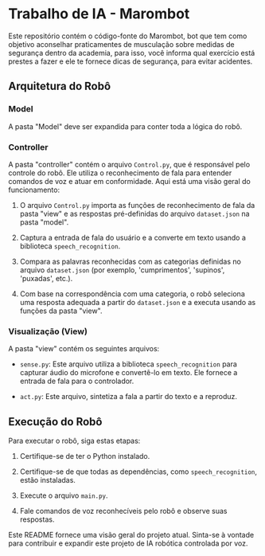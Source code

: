 # Trabalho de IA - Marombot

Este repositório contém o código-fonte do Marombot, bot que tem como objetivo aconselhar praticamentes de musculação sobre medidas de segurança dentro da academia, para isso, você informa qual exercício está prestes a fazer e ele te fornece dicas de segurança, para evitar acidentes.

## Arquitetura do Robô

### Model

A pasta "Model" deve ser expandida para conter toda a lógica do robô.

### Controller

A pasta "controller" contém o arquivo `Control.py`, que é responsável pelo controle do robô. Ele utiliza o reconhecimento de fala para entender comandos de voz e atuar em conformidade. Aqui está uma visão geral do funcionamento:

1. O arquivo `Control.py` importa as funções de reconhecimento de fala da pasta "view" e as respostas pré-definidas do arquivo `dataset.json` na pasta "model".

2. Captura a entrada de fala do usuário e a converte em texto usando a biblioteca `speech_recognition`.

3. Compara as palavras reconhecidas com as categorias definidas no arquivo `dataset.json` (por exemplo, 'cumprimentos', 'supinos', 'puxadas', etc.).

4. Com base na correspondência com uma categoria, o robô seleciona uma resposta adequada a partir do `dataset.json` e a executa usando as funções da pasta "view".

### Visualização (View)

A pasta "view" contém os seguintes arquivos:

- `sense.py`: Este arquivo utiliza a biblioteca `speech_recognition` para capturar áudio do microfone e convertê-lo em texto. Ele fornece a entrada de fala para o controlador.

- `act.py`: Este arquivo, sintetiza a fala a partir do texto e a reproduz.

## Execução do Robô

Para executar o robô, siga estas etapas:

1. Certifique-se de ter o Python instalado.
   
2. Certifique-se de que todas as dependências, como `speech_recognition`, estão instaladas.

3. Execute o arquivo `main.py`.

4. Fale comandos de voz reconhecíveis pelo robô e observe suas respostas.

Este README fornece uma visão geral do projeto atual. Sinta-se à vontade para contribuir e expandir este projeto de IA robótica controlada por voz.

